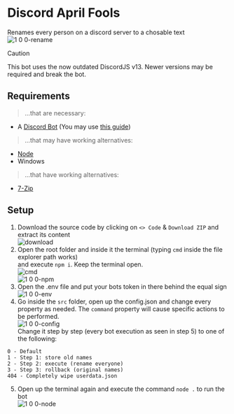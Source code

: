 # Discord April Fools

Renames every person on a discord server to a chosable text\
![1 0 0-rename](https://github.com/user-attachments/assets/581df9bf-9aa8-4141-82f6-3fc8a0b57783)

> [!CAUTION]
> This bot uses the now outdated DiscordJS v13. Newer versions may be required and break the bot.

## Requirements

> ...that are necessary:
- A [Discord Bot](https://discord.com/developers/applications) (You may use [this guide](https://discord.com/developers/docs/quick-start/getting-started))
> ...that may have working alternatives:
- [Node](https://nodejs.org/en/download/prebuilt-installer)
- Windows
> ...that have working alternatives:
- [7-Zip](https://7-zip.de/download.html)

## Setup

1. Download the source code by clicking on `<> Code` & `Download ZIP` and extract its content\
![download](https://github.com/ItsLeMax/Discord-April-Fools/assets/80857459/8560de24-1ff4-4cea-92f2-49ee3ca2fdac)
2. Open the root folder and inside it the terminal (typing `cmd` inside the file explorer path works)\
and execute `npm i`. Keep the terminal open.\
![cmd](https://github.com/user-attachments/assets/27ca1a08-f863-40ad-8c74-60b7abab702f)\
![1 0 0-npm](https://github.com/user-attachments/assets/dad09948-6938-4c59-bec5-f5e98456fe0d)
3. Open the .env file and put your bots token in there behind the equal sign\
![1 0 0-env](https://github.com/user-attachments/assets/7d26a9fa-f6ef-420b-9030-7f22cc50fd8c)
4. Go inside the `src` folder, open up the config.json and change every property as needed. The `command` property will cause specific actions to be performed.\
![1 0 0-config](https://github.com/user-attachments/assets/92ad9c2b-45db-471b-a274-2a4f5d392331)\
Change it step by step (every bot execution as seen in step 5) to one of the following:
```
0 - Default
1 - Step 1: store old names
2 - Step 2: execute (rename everyone)
3 - Step 3: rollback (original names)
404 - Completely wipe userdata.json
```
5. Open up the terminal again and execute the command `node .` to run the bot\
![1 0 0-node](https://github.com/user-attachments/assets/c40b21d7-692e-45b2-9449-7c495d1c6234)